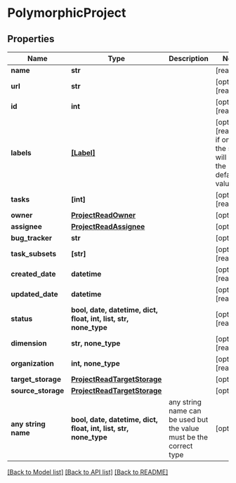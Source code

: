 # PolymorphicProject


## Properties
Name | Type | Description | Notes
------------ | ------------- | ------------- | -------------
**name** | **str** |  | [readonly] 
**url** | **str** |  | [optional] [readonly] 
**id** | **int** |  | [optional] [readonly] 
**labels** | [**[Label]**](Label.md) |  | [optional] [readonly]  if omitted the server will use the default value of []
**tasks** | **[int]** |  | [optional] [readonly] 
**owner** | [**ProjectReadOwner**](ProjectReadOwner.md) |  | [optional] 
**assignee** | [**ProjectReadAssignee**](ProjectReadAssignee.md) |  | [optional] 
**bug_tracker** | **str** |  | [optional] 
**task_subsets** | **[str]** |  | [optional] [readonly] 
**created_date** | **datetime** |  | [optional] [readonly] 
**updated_date** | **datetime** |  | [optional] [readonly] 
**status** | **bool, date, datetime, dict, float, int, list, str, none_type** |  | [optional] [readonly] 
**dimension** | **str, none_type** |  | [optional] [readonly] 
**organization** | **int, none_type** |  | [optional] [readonly] 
**target_storage** | [**ProjectReadTargetStorage**](ProjectReadTargetStorage.md) |  | [optional] 
**source_storage** | [**ProjectReadTargetStorage**](ProjectReadTargetStorage.md) |  | [optional] 
**any string name** | **bool, date, datetime, dict, float, int, list, str, none_type** | any string name can be used but the value must be the correct type | [optional]

[[Back to Model list]](../README.md#documentation-for-models) [[Back to API list]](../README.md#documentation-for-api-endpoints) [[Back to README]](../README.md)


